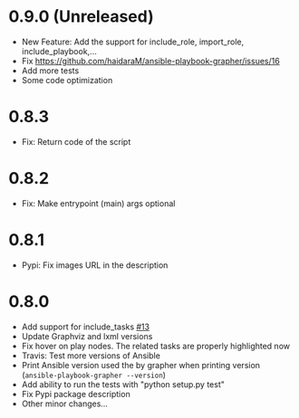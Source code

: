 # 0.9.0 (Unreleased)
 - New Feature: Add the support for include_role, import_role, include_playbook,...
 - Fix https://github.com/haidaraM/ansible-playbook-grapher/issues/16
 - Add more tests
 - Some code optimization
 

# 0.8.3
 - Fix: Return code of the script

# 0.8.2
 - Fix: Make entrypoint (main) args optional

# 0.8.1
 - Pypi: Fix images URL in the description

# 0.8.0
 - Add support for include_tasks [\#13](https://github.com/haidaraM/ansible-playbook-grapher/issues/13)
 - Update Graphviz and lxml versions
 - Fix hover on play nodes. The related tasks are properly highlighted now 
 - Travis: Test more versions of Ansible
 - Print Ansible version used the by grapher when printing version (`ansible-playbook-grapher --version`)
 - Add ability to run the tests with "python setup.py test"
 - Fix Pypi package description
 - Other minor changes...
